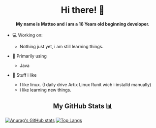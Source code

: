 <h1 align="center">Hi there! 👋</h1>
<h4 align="center">My name is Matteo and i am a 16 Years old beginning developer.</h4>

- 💻 Working on:
    - Nothing just yet, i am still learning things.

- 🔭 Primarily using
    - Java

- 📖 Stuff i like
    - I like linux. (I daily drive Artix Linux Runit wich i installd manually)
    - i like learning new things.

<h2 align="center">My GitHub Stats 📊</h2>

[![Anurag's GitHub stats](https://github-readme-stats.vercel.app/api?username=m4tte0s&theme=gruvbox)](https://github.com/anuraghazra/github-readme-stats)
[![Top Langs](https://github-readme-stats.vercel.app/api/top-langs/?username=m4tte0s&hide=shell,python&layout=compact&theme=gruvbox)](https://github.com/anuraghazra/github-readme-stats)






